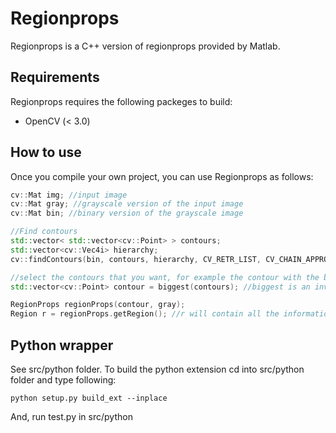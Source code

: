 # Regionprops
Regionprops is a C++ version of regionprops provided by Matlab.

## Requirements
Regionprops requires the following packeges to build:

* OpenCV (< 3.0)

## How to use
Once you compile your own project, you can use Regionprops as follows:
```c++
cv::Mat img; //input image
cv::Mat gray; //grayscale version of the input image
cv::Mat bin; //binary version of the grayscale image

//Find contours
std::vector< std::vector<cv::Point> > contours;
std::vector<cv::Vec4i> hierarchy;
cv::findContours(bin, contours, hierarchy, CV_RETR_LIST, CV_CHAIN_APPROX_NONE);

//select the contours that you want, for example the contour with the biggest area
std::vector<cv::Point> contour = biggest(contours); //biggest is an invented function

RegionProps regionProps(contour, gray);
Region r = regionProps.getRegion(); //r will contain all the information about the contour
```
## Python wrapper
See src/python folder. To build the python extension cd into src/python folder and type following:
```
python setup.py build_ext --inplace

```
And, run test.py in src/python
